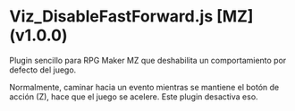 # Viz_DisableFastForward.js [MZ] (v1.0.0)

Plugin sencillo para RPG Maker MZ que deshabilita un comportamiento por defecto del juego.

Normalmente, caminar hacia un evento mientras se mantiene el botón de acción (Z), hace que el juego se acelere. Este plugin desactiva eso.